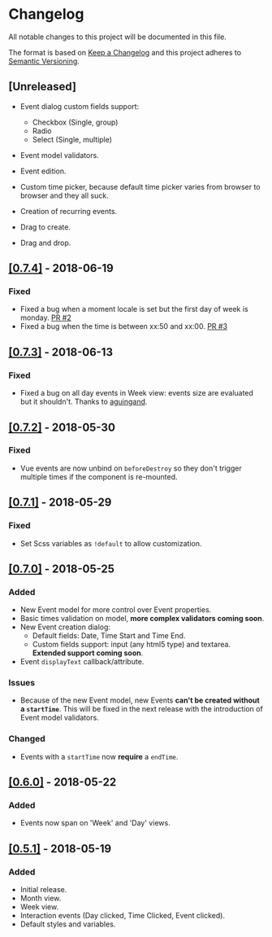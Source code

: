 # Changelog
All notable changes to this project will be documented in this file.

The format is based on [Keep a Changelog](http://keepachangelog.com/en/1.0.0/)
and this project adheres to [Semantic Versioning](http://semver.org/spec/v2.0.0.html).

## [Unreleased]

- Event dialog custom fields support:
    - Checkbox (Single, group)
    - Radio 
    - Select (Single, multiple)

- Event model validators.
- Event edition.
- Custom time picker, because default time picker varies from browser to browser and they all suck.
- Creation of recurring events.
- Drag to create.
- Drag and drop.

## [[0.7.4]](https://github.com/dapd007/v-calendar-scheduler/releases/tag/v0.7.4) - 2018-06-19
### Fixed
- Fixed a bug when a moment locale is set but the first day of week is monday. [PR #2](https://github.com/dapd007/v-calendar-scheduler/pull/2)
- Fixed a bug when the time is between xx:50 and xx:00. [PR #3](https://github.com/dapd007/v-calendar-scheduler/pull/3)

## [[0.7.3]](https://github.com/dapd007/v-calendar-scheduler/releases/tag/v0.7.3) - 2018-06-13
### Fixed
- Fixed a bug on all day events in Week view: events size are evaluated but it shouldn't. Thanks to [aguingand](https://github.com/dapd007/v-calendar-scheduler/pull/1).

## [[0.7.2]](https://github.com/dapd007/v-calendar-scheduler/releases/tag/v0.7.2) - 2018-05-30
### Fixed
- Vue events are now unbind on `beforeDestroy` so they don't trigger multiple times if the component is re-mounted. 

## [[0.7.1]](https://github.com/dapd007/v-calendar-scheduler/releases/tag/v0.7.1) - 2018-05-29
### Fixed
- Set Scss variables as `!default` to allow customization.


## [[0.7.0]](https://github.com/dapd007/v-calendar-scheduler/releases/tag/v0.7.0) - 2018-05-25
### Added
- New Event model for more control over Event properties.
- Basic times validation on model, **more complex validators coming soon**.
- New Event creation dialog:
    - Default fields: Date, Time Start and Time End.
    - Custom fields support: input (any html5 type) and textarea. **Extended support coming soon**.
- Event `displayText` callback/attribute.

### Issues
- Because of the new Event model, new Events **can't be created without a `startTime`**. This will be fixed in the next release with the introduction of Event model validators.

### Changed
- Events with a `startTime` now **require** a `endTime`.

## [[0.6.0]](https://github.com/dapd007/v-calendar-scheduler/releases/tag/v0.6.0) - 2018-05-22
### Added
- Events now span on 'Week' and 'Day' views.

## [[0.5.1]](https://github.com/dapd007/v-calendar-scheduler/releases/tag/v0.5.1) - 2018-05-19
### Added
- Initial release.
- Month view.
- Week view.
- Interaction events (Day clicked, Time Clicked, Event clicked).
- Default styles and variables.